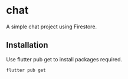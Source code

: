 # chat

A simple chat project using Firestore.

## Installation

Use flutter pub get to install packages required.

```
flutter pub get
```
